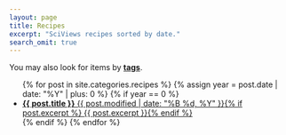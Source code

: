 ```yaml
---
layout: page
title: Recipes
excerpt: "SciViews recipes sorted by date."
search_omit: true
---
```


<div class="simple-search">
  You may also look for items by <b><a href="../tags/" target="_self">tags</a></b>.
</div>

<ul class="post-list">
{% for post in site.categories.recipes %}
  {% assign year = post.date | date: "%Y" | plus: 0 %}
  {% if year == 0 %}
  <li><article><a href="{{ site.url }}{{ post.url }}"><b>{{ post.title }}</b> <span class="entry-date"><time datetime="{{ post.modified | to_xmlschema }}T00:00:00-00:00">{{ post.modified | date: "%B %d, %Y" }}</time></span>{% if post.excerpt %} <span class="excerpt">{{ post.excerpt }}</span>{% endif %}</a></article></li>
  {% endif %}
{% endfor %}
</ul>
